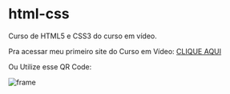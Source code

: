 # html-css
 Curso de HTML5 e CSS3 do curso em vídeo.

Pra acessar meu primeiro site do Curso em Vídeo:
<a href='https://joaovnoia.github.io/projeto-android/'>CLIQUE AQUI</a>


Ou Utilize esse QR Code:


![frame](https://user-images.githubusercontent.com/127201048/233383416-65d59c5f-64ed-4f72-88c2-79aab7e20c64.png)
